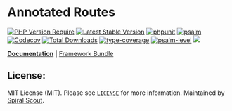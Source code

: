 # Annotated Routes

[![PHP Version Require](https://poser.pugx.org/spiral/annotated-routes/require/php)](https://packagist.org/packages/spiral/annotated-routes)
[![Latest Stable Version](https://poser.pugx.org/spiral/annotated-routes/v/stable)](https://packagist.org/packages/spiral/annotated-routes)
[![phpunit](https://github.com/spiral/annotated-routes/actions/workflows/phpunit.yml/badge.svg)](https://github.com/spiral/annotated-routes/actions)
[![psalm](https://github.com/spiral/annotated-routes/actions/workflows/psalm.yml/badge.svg)](https://github.com/spiral/annotated-routes/actions)
[![Codecov](https://codecov.io/gh/spiral/annotated-routes/branch/master/graph/badge.svg)](https://codecov.io/gh/spiral/annotated-routes/)
[![Total Downloads](https://poser.pugx.org/spiral/annotated-routes/downloads)](https://packagist.org/packages/spiral/annotated-routes)
[![type-coverage](https://shepherd.dev/github/spiral/annotated-routes/coverage.svg)](https://shepherd.dev/github/spiral/annotated-routes)
[![psalm-level](https://shepherd.dev/github/spiral/annotated-routes/level.svg)](https://shepherd.dev/github/spiral/annotated-routes)
<a href="https://discord.gg/8bZsjYhVVk"><img src="https://img.shields.io/badge/discord-chat-magenta.svg"></a>

<b>[Documentation](https://spiral.dev/docs/http-annotated-routes)</b> | [Framework Bundle](https://github.com/spiral/framework)

## License:

MIT License (MIT). Please see [`LICENSE`](./LICENSE) for more information. Maintained by [Spiral Scout](https://spiralscout.com).
